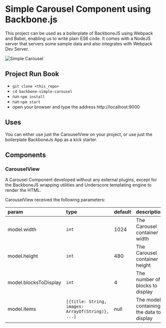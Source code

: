 # Simple Carousel Component using Backbone.js

This project can be used as a boilerplate of BackboneJS using Webpack and Babel, enabling us to write plain ES6 code. 
It comes with a NodeJS server that servers some sample data and also integrates with Webpack Dev Server.

![Simple Carousel](https://github.com/jpinho/backbone-simple-carousel/raw/master/demo.gif)

## Project Run Book

- `git clone <this_repo>`
- `cd backbone-simple-carousel` 
- run `npm install`
- run `npm start`
- open your browser and type the address http://localhost:9000

## Uses

You can either use just the CarouselView on your project, or use just the boilerplate BackboneJs App as a kick starter.

## Components

### CarouselView

A Carousel Component developed without any external plugins, except for the BackboneJS wrapping utilities and Underscore templating engine to render the HTML.

CarouselView received the following parameters:

|param|type|default|description|
|:--|:--|:--|:--|
|model.width|`int`|1024|The Carousel container width|
|model.height|`int`|480|The Carousel container height|
|model.blocksToDisplay|`int`|4|The number of blocks to display|
|model.items|`[{title: String, images: ArrayOf(String)}, ...]`|null|The model containing the data to display|
